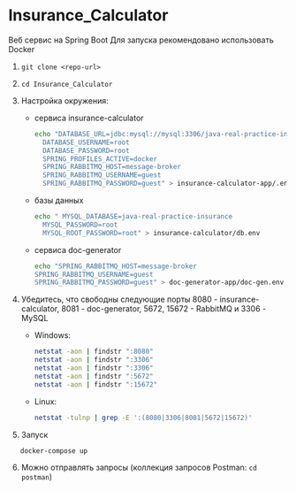 # Insurance_Calculator

Веб сервис на Spring Boot
Для запуска рекомендовано использовать Docker
1. ```git clone <repo-url>```
2. ```cd Insurance_Calculator```
3. Настройка окружения: 
   - сервиса insurance-calculator
       ```sh 
      echo "DATABASE_URL=jdbc:mysql://mysql:3306/java-real-practice-insurance?serverTimezone=Europe/Minsk 
         DATABASE_USERNAME=root 
         DATABASE_PASSWORD=root
         SPRING_PROFILES_ACTIVE=docker
         SPRING_RABBITMQ_HOST=message-broker
         SPRING_RABBITMQ_USERNAME=guest
         SPRING_RABBITMQ_PASSWORD=guest" > insurance-calculator-app/.env
      ```
   - базы данных
       ```sh 
      echo " MYSQL_DATABASE=java-real-practice-insurance
         MYSQL_PASSWORD=root
         MYSQL_ROOT_PASSWORD=root" > insurance-calculator/db.env
      ```
   - сервиса doc-generator
      ```sh 
     echo "SPRING_RABBITMQ_HOST=message-broker
     SPRING_RABBITMQ_USERNAME=guest
     SPRING_RABBITMQ_PASSWORD=guest" > doc-generator-app/doc-gen.env 
     ```
   
4. Убедитесь, что свободны следующие порты 8080 - insurance-calculator, 8081 - doc-generator, 5672, 15672 - RabbitMQ и 3306 - MySQL
   - Windows:
     ```sh
     netstat -aon | findstr ":8080"
     netstat -aon | findstr ":3306"
     netstat -aon | findstr ":3306"
     netstat -aon | findstr ":5672"
     netstat -aon | findstr ":15672"
     ```

   - Linux:
     ```sh
     netstat -tulnp | grep -E ':(8080|3306|8081|5672|15672)'
     ```

5. Запуск
```sh
   docker-compose up
```

6. Можно отправлять запросы (коллекция запросов Postman: ```cd postman```)